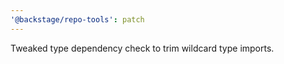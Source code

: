 ```yaml
---
'@backstage/repo-tools': patch
---
```


Tweaked type dependency check to trim wildcard type imports.
